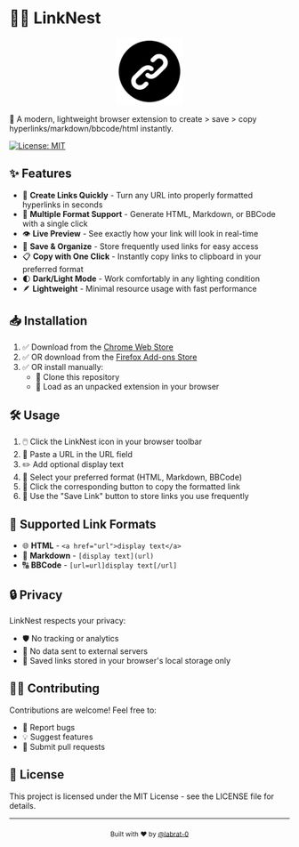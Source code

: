 # 🔗🐀 LinkNest

<div align="center">
  <img src="https://github.com/labrat-0/LinkNest/blob/main/LinkNest/icon128.png" alt="LinkNest Logo" width="120" height="120">
</div>

📌 A modern, lightweight browser extension to create > save > copy hyperlinks/markdown/bbcode/html instantly.

[![License: MIT](https://img.shields.io/badge/License-MIT-blue.svg)](https://opensource.org/licenses/MIT)

## ✨ Features

- 🚀 **Create Links Quickly** - Turn any URL into properly formatted hyperlinks in seconds
- 🔄 **Multiple Format Support** - Generate HTML, Markdown, or BBCode with a single click
- 👁️ **Live Preview** - See exactly how your link will look in real-time
- 💾 **Save & Organize** - Store frequently used links for easy access 
- 📋 **Copy with One Click** - Instantly copy links to clipboard in your preferred format
- 🌓 **Dark/Light Mode** - Work comfortably in any lighting condition
- 🪶 **Lightweight** - Minimal resource usage with fast performance

## 📥 Installation

1. ✅ Download from the [Chrome Web Store](https://chrome.google.com/webstore/detail/linknest/YOUR_EXTENSION_ID)
2. ✅ OR download from the [Firefox Add-ons Store](https://addons.mozilla.org/en-US/firefox/addon/linknest/)
3. ✅ OR install manually:
   - 📂 Clone this repository
   - 🧩 Load as an unpacked extension in your browser

## 🛠️ Usage

1. 🖱️ Click the LinkNest icon in your browser toolbar
2. 📝 Paste a URL in the URL field
3. ✏️ Add optional display text
4. 🔢 Select your preferred format (HTML, Markdown, BBCode)
5. 🔄 Click the corresponding button to copy the formatted link
6. 💾 Use the "Save Link" button to store links you use frequently

## 🔗 Supported Link Formats

- 🌐 **HTML** - `<a href="url">display text</a>`
- 📝 **Markdown** - `[display text](url)`
- 🔠 **BBCode** - `[url=url]display text[/url]`

## 🔒 Privacy

LinkNest respects your privacy:
- 🛡️ No tracking or analytics
- 🔐 No data sent to external servers
- 💾 Saved links stored in your browser's local storage only

## 👨‍💻 Contributing

Contributions are welcome! Feel free to:
- 🐛 Report bugs
- 💡 Suggest features
- 🧩 Submit pull requests

## 📄 License

This project is licensed under the MIT License - see the LICENSE file for details.

---

<div align="center">
  <sub>Built with ❤️ by <a href="https://github.com/labrat-0">@labrat-0</a></sub>
</div> 
